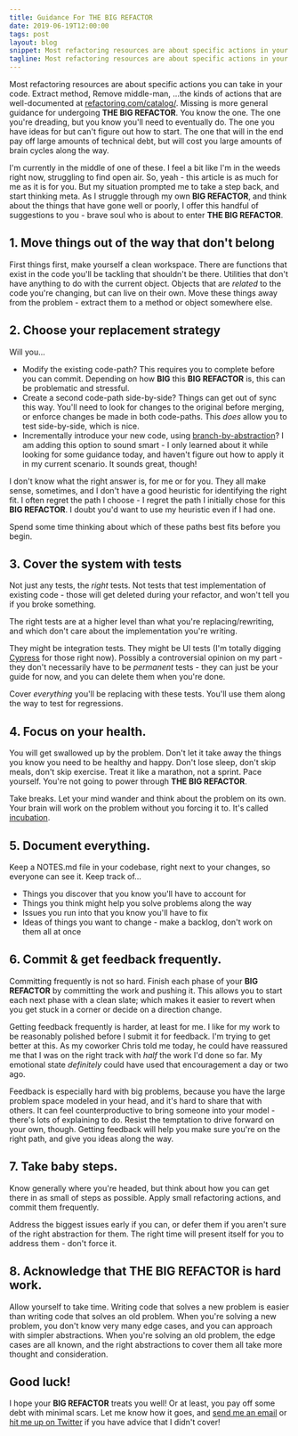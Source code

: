 ```yaml
---
title: Guidance For THE BIG REFACTOR
date: 2019-06-19T12:00:00
tags: post
layout: blog
snippet: Most refactoring resources are about specific actions in your code. This article aims to provide more general guidance for undergoing THE BIG REFACTOR.
tagline: Most refactoring resources are about specific actions in your code. This article aims to provide more general guidance for undergoing THE BIG REFACTOR.
---
```


Most refactoring resources are about specific actions you can take in your code. Extract method, Remove middle-man, ...the kinds of actions that are well-documented at [refactoring.com/catalog/](https://refactoring.com/catalog/). Missing is more general guidance for undergoing **THE BIG REFACTOR**. You know the one. The one you're dreading, but you know you'll need to eventually do. The one you have ideas for but can't figure out how to start. The one that will in the end pay off large amounts of technical debt, but will cost you large amounts of brain cycles along the way.

I'm currently in the middle of one of these. I feel a bit like I'm in the weeds right now, struggling to find open air. So, yeah - this article is as much for me as it is for you. But my situation prompted me to take a step back, and start thinking meta. As I struggle through my own **BIG REFACTOR**, and think about the things that have gone well or poorly, I offer this handful of suggestions to you - brave soul who is about to enter **THE BIG REFACTOR**.

## 1. Move things out of the way that don't belong

First things first, make yourself a clean workspace. There are functions that exist in the code you'll be tackling that shouldn't be there. Utilities that don't have anything to do with the current object. Objects that are _related_ to the code you're changing, but can live on their own. Move these things away from the problem - extract them to a method or object somewhere else.

## 2. Choose your replacement strategy

Will you...

- Modify the existing code-path? This requires you to complete before you can commit. Depending on how **BIG** this **BIG REFACTOR** is, this can be problematic and stressful.
- Create a second code-path side-by-side? Things can get out of sync this way. You'll need to look for changes to the original before merging, or enforce changes be made in both code-paths. This _does_ allow you to test side-by-side, which is nice.
- Incrementally introduce your new code, using [branch-by-abstraction](https://martinfowler.com/bliki/BranchByAbstraction.html)? I am adding this option to sound smart - I only learned about it while looking for some guidance today, and haven't figure out how to apply it in my current scenario. It sounds great, though!

I don't know what the right answer is, for me or for you. They all make sense, sometimes, and I don't have a good heuristic for identifying the right fit. I often regret the path I choose - I regret the path I initially chose for this **BIG REFACTOR**. I doubt you'd want to use my heuristic even if I had one.

Spend some time thinking about which of these paths best fits before you begin.

## 3. Cover the system with tests

Not just any tests, the _right_ tests. Not tests that test implementation of existing code - those will get deleted during your refactor, and won't tell you if you broke something.

The right tests are at a higher level than what you're replacing/rewriting, and which don't care about the implementation you're writing.

They might be integration tests. They might be UI tests (I'm totally digging [Cypress](https://cypress.io) for those right now). Possibly a controversial opinion on my part - they don't necessarily have to be _permanent_ tests - they can just be your guide for now, and you can delete them when you're done.

Cover _everything_ you'll be replacing with these tests. You'll use them along the way to test for regressions.

## 4. Focus on your health.

You will get swallowed up by the problem. Don't let it take away the things you know you need to be healthy and happy. Don't lose sleep, don't skip meals, don't skip exercise. Treat it like a marathon, not a sprint. Pace yourself. You're not going to power through **THE BIG REFACTOR**.

Take breaks. Let your mind wander and think about the problem on its own. Your brain will work on the problem without you forcing it to. It's called [incubation](<https://en.wikipedia.org/wiki/Incubation_(psychology)>).

## 5. Document everything.

Keep a NOTES.md file in your codebase, right next to your changes, so everyone can see it. Keep track of...

- Things you discover that you know you'll have to account for
- Things you think might help you solve problems along the way
- Issues you run into that you know you'll have to fix
- Ideas of things you want to change - make a backlog, don't work on them all at once

## 6. Commit & get feedback frequently.

Committing frequently is not so hard. Finish each phase of your **BIG REFACTOR** by committing the work and pushing it. This allows you to start each next phase with a clean slate; which makes it easier to revert when you get stuck in a corner or decide on a direction change.

Getting feedback frequently is harder, at least for me. I like for my work to be reasonably polished before I submit it for feedback. I'm trying to get better at this. As my coworker Chris told me today, he could have reassured me that I was on the right track with _half_ the work I'd done so far. My emotional state _definitely_ could have used that encouragement a day or two ago.

Feedback is especially hard with big problems, because you have the large problem space modeled in your head, and it's hard to share that with others. It can feel counterproductive to bring someone into your model - there's lots of explaining to do. Resist the temptation to drive forward on your own, though. Getting feedback will help you make sure you're on the right path, and give you ideas along the way.

## 7. Take baby steps.

Know generally where you're headed, but think about how you can get there in as small of steps as possible. Apply small refactoring actions, and commit them frequently.

Address the biggest issues early if you can, or defer them if you aren't sure of the right abstraction for them. The right time will present itself for you to address them - don't force it.

## 8. Acknowledge that **THE BIG REFACTOR** is hard work.

Allow yourself to take time. Writing code that solves a new problem is easier than writing code that solves an old problem. When you're solving a new problem, you don't know very many edge cases, and you can approach with simpler abstractions. When you're solving an old problem, the edge cases are all known, and the right abstractions to cover them all take more thought and consideration.

## Good luck!

I hope your **BIG REFACTOR** treats you well! Or at least, you pay off some debt with minimal scars. Let me know how it goes, and [send me an email](mailto:steven.j.hicks@gmail.com) or [hit me up on Twitter](https://twitter.com/pepopowitz) if you have advice that I didn't cover!
